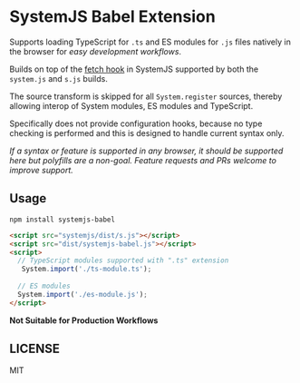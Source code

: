 SystemJS Babel Extension
===

Supports loading TypeScript for `.ts` and ES modules for `.js` files natively in the browser for _easy development workflows_.

Builds on top of the [fetch hook](https://github.com/systemjs/systemjs/blob/master/docs/hooks.md#fetchurl---promise) in SystemJS supported by both the `system.js` and `s.js` builds.

The source transform is skipped for all `System.register` sources, thereby allowing interop of System modules, ES modules and TypeScript.

Specifically does not provide configuration hooks, because no type checking is performed and this is designed to handle current syntax only.

_If a syntax or feature is supported in any browser, it should be supported here but polyfills are a non-goal. Feature requests and PRs welcome to improve support._

## Usage

```
npm install systemjs-babel
```

```html
<script src="systemjs/dist/s.js"></script>
<script src="dist/systemjs-babel.js"></script>
<script>
  // TypeScript modules supported with ".ts" extension
   System.import('./ts-module.ts');
  
  // ES modules
  System.import('./es-module.js');
</script>
```

**Not Suitable for Production Workflows**

## LICENSE

MIT
